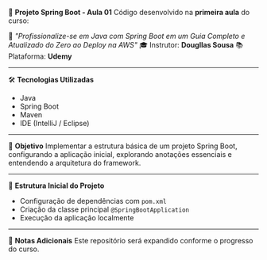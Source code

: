 🚀 **Projeto Spring Boot - Aula 01**
Código desenvolvido na **primeira aula** do curso:

📘 *"Profissionalize-se em Java com Spring Boot em um Guia Completo e Atualizado do Zero ao Deploy na AWS"*
🎓 Instrutor: **Dougllas Sousa**
📚 Plataforma: **Udemy**

---

🛠️ **Tecnologias Utilizadas**

* Java
* Spring Boot
* Maven
* IDE (IntelliJ / Eclipse)

---

🎯 **Objetivo**
Implementar a estrutura básica de um projeto Spring Boot, configurando a aplicação inicial, explorando anotações essenciais e entendendo a arquitetura do framework.

---

📁 **Estrutura Inicial do Projeto**

* Configuração de dependências com `pom.xml`
* Criação da classe principal `@SpringBootApplication`
* Execução da aplicação localmente

---

🔗 **Notas Adicionais**
Este repositório será expandido conforme o progresso do curso.
